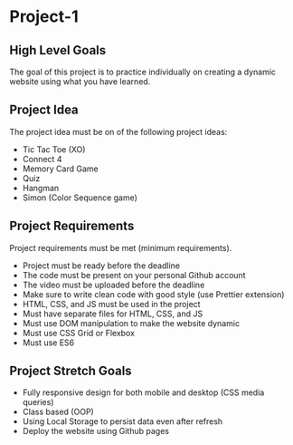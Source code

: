 # Project-1

## High Level Goals

The goal of this project is to practice individually on creating a dynamic website using what you have learned.

## Project Idea

The project idea must be on of the following project ideas:

- Tic Tac Toe (XO)
- Connect 4
- Memory Card Game
- Quiz
- Hangman
- Simon (Color Sequence game)

## Project Requirements

Project requirements must be met (minimum requirements).

- Project must be ready before the deadline
- The code must be present on your personal Github account
- The video must be uploaded before the deadline
- Make sure to write clean code with good style (use Prettier extension)
- HTML, CSS, and JS must be used in the project
- Must have separate files for HTML, CSS, and JS
- Must use DOM manipulation to make the website dynamic
- Must use CSS Grid or Flexbox
- Must use ES6

## Project Stretch Goals

- Fully responsive design for both mobile and desktop (CSS media queries)
- Class based (OOP)
- Using Local Storage to persist data even after refresh
- Deploy the website using Github pages

